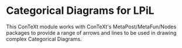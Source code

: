 # Categorical Diagrams for LPiL

This ConTeXt module works with ConTeXt's MetaPost/MetaFun/Nodes packages
to provide a range of arrows and lines to be used in drawing complex
Categorical Diagrams.
